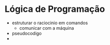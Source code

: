 # Lógica de Programação

- estruturar o raciocinio em comandos
  - comunicar com a máquina
- pseudocodigo
-   

